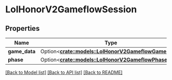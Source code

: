 # LolHonorV2GameflowSession

## Properties

Name | Type | Description | Notes
------------ | ------------- | ------------- | -------------
**game_data** | Option<[**crate::models::LolHonorV2GameflowGameData**](LolHonorV2GameflowGameData.md)> |  | [optional]
**phase** | Option<[**crate::models::LolHonorV2GameflowPhase**](LolHonorV2GameflowPhase.md)> |  | [optional]

[[Back to Model list]](../README.md#documentation-for-models) [[Back to API list]](../README.md#documentation-for-api-endpoints) [[Back to README]](../README.md)



